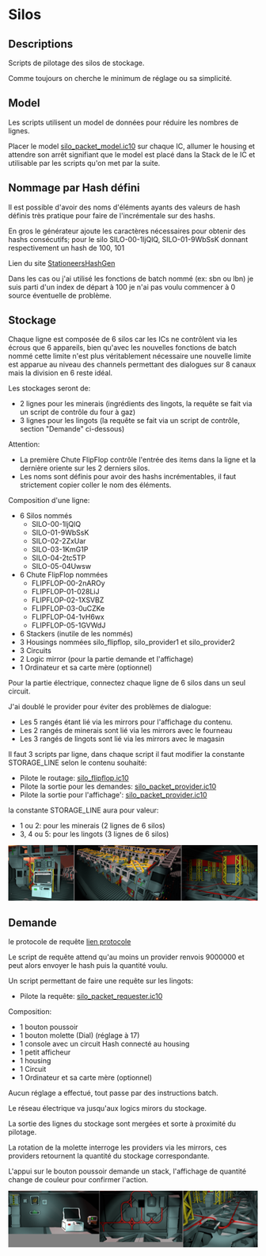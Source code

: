 # Silos

## Descriptions

Scripts de pilotage des silos de stockage.

Comme toujours on cherche le minimum de réglage ou sa simplicité.

## Model

Les scripts utilisent un model de données pour réduire les nombres de lignes.

Placer le model [silo_packet_model.ic10](/Silo/silo_packet_model.ic10) sur chaque IC, allumer le housing et attendre son arrêt signifiant que le model est placé dans la Stack de le IC et utilisable par les scripts qu'on met par la suite.

## Nommage par Hash défini

Il est possible d'avoir des noms d'éléments ayants des valeurs de hash définis très pratique pour faire de l'incrémentale sur des hashs.

En gros le générateur ajoute les caractères nécessaires pour obtenir des hashs consécutifs; pour le silo SILO-00-1ljQlQ, SILO-01-9WbSsK donnant respectivement un hash de 100, 101

Lien du site [StationeersHashGen](https://computererika.github.io/StationeersHashGen/)

Dans les cas ou j'ai utilisé les fonctions de batch nommé (ex: sbn ou lbn) je suis parti d'un index de départ à 100 je n'ai pas voulu commencer à 0 source éventuelle de problème.

## Stockage

Chaque ligne est composée de 6 silos car les ICs ne contrôlent via les écrous que 6 appareils, bien qu'avec les nouvelles fonctions de batch nommé cette limite n'est plus véritablement nécessaire une nouvelle limite est apparue au niveau des channels permettant des dialogues sur 8 canaux mais la division en 6 reste idéal.

Les stockages seront de:
* 2 lignes pour les minerais (ingrédients des lingots, la requête se fait via un script de contrôle du four à gaz)
* 3 lignes pour les lingots (la requête se fait via un script de contrôle, section "Demande" ci-dessous)

Attention:
* La première Chute FlipFlop contrôle l'entrée des items dans la ligne et la dernière oriente sur les 2 derniers silos.
* Les noms sont définis pour avoir des hashs incrémentables, il faut strictement copier coller le nom des éléments.

Composition d'une ligne:
* 6 Silos nommés
  * SILO-00-1ljQlQ
  * SILO-01-9WbSsK
  * SILO-02-2ZxUar
  * SILO-03-1KmG1P
  * SILO-04-2tc5TP
  * SILO-05-04Uwsw
* 6 Chute FlipFlop nommées
  * FLIPFLOP-00-2nAROy
  * FLIPFLOP-01-028LiJ
  * FLIPFLOP-02-1XSVBZ
  * FLIPFLOP-03-0uCZKe
  * FLIPFLOP-04-1vH6wx
  * FLIPFLOP-05-1GVWdJ
* 6 Stackers (inutile de les nommés)
* 3 Housings nommées silo_flipflop, silo_provider1 et silo_provider2
* 3 Circuits
* 2 Logic mirror (pour la partie demande et l'affichage)
* 1 Ordinateur et sa carte mère (optionnel)

Pour la partie électrique, connectez chaque ligne de 6 silos dans un seul circuit.

J'ai doublé le provider pour éviter des problèmes de dialogue:
* Les 5 rangés étant lié via les mirrors pour l'affichage du contenu.
* Les 2 rangés de minerais sont lié via les mirrors avec le fourneau
* Les 3 rangés de lingots sont lié via les mirrors avec le magasin

Il faut 3 scripts par ligne, dans chaque script il faut modifier la constante STORAGE_LINE selon le contenu souhaité:
* Pilote le routage: [silo_flipflop.ic10](/Silo/silo_flipflop.ic10)
* Pilote la sortie pour les demandes: [silo_packet_provider.ic10](/Silo/silo_packet_provider.ic10)
* Pilote la sortie pour l'affichage': [silo_packet_provider.ic10](/Silo/silo_packet_provider.ic10)

la constante STORAGE_LINE aura pour valeur:
* 1 ou 2: pour les minerais (2 lignes de 6 silos)
* 3, 4 ou 5: pour les lingots (3 lignes de 6 silos)

![Vue global des lingots](/Silo/Silos.png)

## Demande

le protocole de requête [lien protocole](/Silo/silo_packet.md)

Le script de requête attend qu'au moins un provider renvois 9000000 et peut alors envoyer le hash puis la quantité voulu.

Un script permettant de faire une requête sur les lingots:
* Pilote la requête: [silo_packet_requester.ic10](/Silo/silo_packet_requester.ic10)

Composition:
* 1 bouton poussoir
* 1 bouton molette (Dial) (réglage à 17)
* 1 console avec un circuit Hash connecté au housing
* 1 petit afficheur
* 1 housing
* 1 Circuit
* 1 Ordinateur et sa carte mère (optionnel)

Aucun réglage a effectué, tout passe par des instructions batch.

Le réseau électrique va jusqu'aux logics mirors du stockage.

La sortie des lignes du stockage sont mergées et sorte à proximité du pilotage.

La rotation de la molette interroge les providers via les mirrors, ces providers retournent la quantité du stockage correspondante.

L'appui sur le bouton poussoir demande un stack, l'affichage de quantité change de couleur pour confirmer l'action.

![Vue global pour la demande](/Silo/Request.png)
